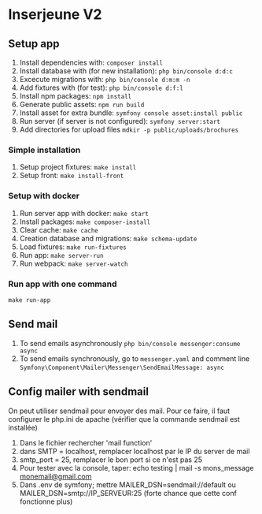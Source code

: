 # Inserjeune V2

## Setup app
1. Install dependencies with: ````composer install````
2. Install database with (for new installation): ````php bin/console d:d:c ```` 
3. Excecute migrations with: ````php bin/console d:m:m -n````
4. Add fixtures with (for test): ````php bin/console d:f:l ````
5. Install npm packages: ````npm install ````
6. Generate public assets: ````npm run build ````
7. Install asset for extra bundle: ````symfony console asset:install public````
8. Run server (if server is not configured): ````symfony server:start ````
9. Add directories for upload files `````mdkir -p public/uploads/brochures`````

### Simple installation
1. Setup project fixtures: ````make install````
2. Setup front: `````make install-front`````


### Setup with docker
1. Run server app with docker: `make start`
2. Install packages: `make composer-install`
3. Clear cache: `make cache`
4. Creation database and migrations: `make schema-update`
5. Load fixtures: `make run-fixtures`
6. Run app: `make server-run`
7. Run webpack: `make server-watch`

### Run app with one command
`make run-app`

## Send mail
1. To send emails asynchronously 
``php bin/console messenger:consume async``
2. To send emails synchronously, go to `messenger.yaml` and comment line
``Symfony\Component\Mailer\Messenger\SendEmailMessage: async`` 

 ## Config mailer with sendmail  
 On peut utiliser sendmail pour envoyer des mail. 
 Pour ce faire, il faut configurer le php.ini de apache (vérifier que la commande sendmail est installée)
1. Dans le fichier rechercher 'mail function'
2. dans SMTP = localhost, remplacer localhost par le IP du server de mail
3. smtp_port = 25, remplacer le bon port si ce n'est pas 25
4. Pour tester avec la console, taper: echo testing | mail -s mons_message monemail@gmail.com
5. Dans .env de symfony; mettre MAILER_DSN=sendmail://default ou MAILER_DSN=smtp://IP_SERVEUR:25 (forte chance que cette conf fonctionne plus)

